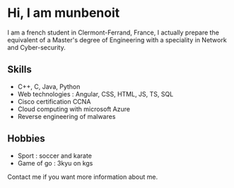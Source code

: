 # Hi, I am munbenoit
I am a french student in Clermont-Ferrand, France, I actually prepare the equivalent of a Master's degree of Engineering with a speciality in Network and Cyber-security.
## Skills
* C++, C, Java, Python
* Web technologies : Angular, CSS, HTML, JS, TS, SQL
* Cisco certification CCNA
* Cloud computing with microsoft Azure
* Reverse engineering of malwares
## Hobbies
* Sport : soccer and karate
* Game of go : 3kyu on kgs

Contact me if you want more information about me.

